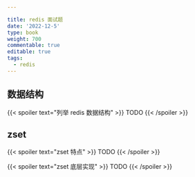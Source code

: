 ```yaml
---

title: redis 面试题
date: '2022-12-5'
type: book
weight: 700
commentable: true
editable: true
tags:
  - redis
---
```


## 数据结构

{{< spoiler text="列举 redis 数据结构" >}}
TODO
{{< /spoiler >}}

## zset

{{< spoiler text="zset 特点" >}}
TODO
{{< /spoiler >}}

{{< spoiler text="zset 底层实现" >}}
TODO
{{< /spoiler >}}